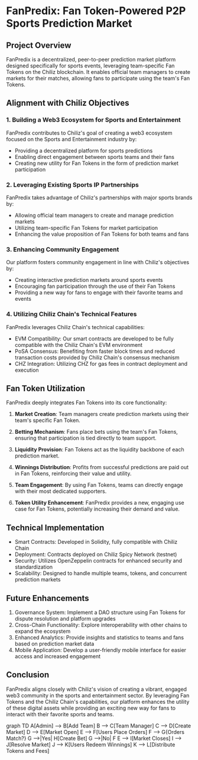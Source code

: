 # FanPredix: Fan Token-Powered P2P Sports Prediction Market

## Project Overview

FanPredix is a decentralized, peer-to-peer prediction market platform designed specifically for sports events, leveraging team-specific Fan Tokens on the Chiliz blockchain. It enables official team managers to create markets for their matches, allowing fans to participate using the team's Fan Tokens.

## Alignment with Chiliz Objectives

### 1. Building a Web3 Ecosystem for Sports and Entertainment

FanPredix contributes to Chiliz's goal of creating a web3 ecosystem focused on the Sports and Entertainment industry by:
- Providing a decentralized platform for sports predictions
- Enabling direct engagement between sports teams and their fans
- Creating new utility for Fan Tokens in the form of prediction market participation

### 2. Leveraging Existing Sports IP Partnerships

FanPredix takes advantage of Chiliz's partnerships with major sports brands by:
- Allowing official team managers to create and manage prediction markets
- Utilizing team-specific Fan Tokens for market participation
- Enhancing the value proposition of Fan Tokens for both teams and fans

### 3. Enhancing Community Engagement

Our platform fosters community engagement in line with Chiliz's objectives by:
- Creating interactive prediction markets around sports events
- Encouraging fan participation through the use of their Fan Tokens
- Providing a new way for fans to engage with their favorite teams and events

### 4. Utilizing Chiliz Chain's Technical Features

FanPredix leverages Chiliz Chain's technical capabilities:
- EVM Compatibility: Our smart contracts are developed to be fully compatible with the Chiliz Chain's EVM environment
- PoSA Consensus: Benefiting from faster block times and reduced transaction costs provided by Chiliz Chain's consensus mechanism
- CHZ Integration: Utilizing CHZ for gas fees in contract deployment and execution

## Fan Token Utilization

FanPredix deeply integrates Fan Tokens into its core functionality:

1. **Market Creation**: Team managers create prediction markets using their team's specific Fan Token.

2. **Betting Mechanism**: Fans place bets using the team's Fan Tokens, ensuring that participation is tied directly to team support.

3. **Liquidity Provision**: Fan Tokens act as the liquidity backbone of each prediction market.

4. **Winnings Distribution**: Profits from successful predictions are paid out in Fan Tokens, reinforcing their value and utility.

5. **Team Engagement**: By using Fan Tokens, teams can directly engage with their most dedicated supporters.

6. **Token Utility Enhancement**: FanPredix provides a new, engaging use case for Fan Tokens, potentially increasing their demand and value.

## Technical Implementation

- Smart Contracts: Developed in Solidity, fully compatible with Chiliz Chain
- Deployment: Contracts deployed on Chiliz Spicy Network (testnet)
- Security: Utilizes OpenZeppelin contracts for enhanced security and standardization
- Scalability: Designed to handle multiple teams, tokens, and concurrent prediction markets

## Future Enhancements

1. Governance System: Implement a DAO structure using Fan Tokens for dispute resolution and platform upgrades
2. Cross-Chain Functionality: Explore interoperability with other chains to expand the ecosystem
3. Enhanced Analytics: Provide insights and statistics to teams and fans based on prediction market data
4. Mobile Application: Develop a user-friendly mobile interface for easier access and increased engagement

## Conclusion

FanPredix aligns closely with Chiliz's vision of creating a vibrant, engaged web3 community in the sports and entertainment sector. By leveraging Fan Tokens and the Chiliz Chain's capabilities, our platform enhances the utility of these digital assets while providing an exciting new way for fans to interact with their favorite sports and teams.

graph TD
    A[Admin] --> B[Add Team]
    B --> C[Team Manager]
    C --> D[Create Market]
    D --> E[Market Open]
    E --> F[Users Place Orders]
    F --> G{Orders Match?}
    G -->|Yes| H[Create Bet]
    G -->|No| F
    E --> I[Market Closes]
    I --> J[Resolve Market]
    J --> K[Users Redeem Winnings]
    K --> L[Distribute Tokens and Fees]